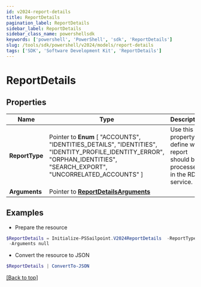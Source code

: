 ```yaml
---
id: v2024-report-details
title: ReportDetails
pagination_label: ReportDetails
sidebar_label: ReportDetails
sidebar_class_name: powershellsdk
keywords: ['powershell', 'PowerShell', 'sdk', 'ReportDetails'] 
slug: /tools/sdk/powershell/v2024/models/report-details
tags: ['SDK', 'Software Development Kit', 'ReportDetails']
---
```



# ReportDetails

## Properties

Name | Type | Description | Notes
------------ | ------------- | ------------- | -------------
**ReportType** |  Pointer to  **Enum** [  "ACCOUNTS",    "IDENTITIES_DETAILS",    "IDENTITIES",    "IDENTITY_PROFILE_IDENTITY_ERROR",    "ORPHAN_IDENTITIES",    "SEARCH_EXPORT",    "UNCORRELATED_ACCOUNTS" ] | Use this property to define what report should be processed in the RDE service. | [optional] 
**Arguments** |  Pointer to [**ReportDetailsArguments**](report-details-arguments) |  | [optional] 

## Examples

- Prepare the resource
```powershell
$ReportDetails = Initialize-PSSailpoint.V2024ReportDetails  -ReportType ACCOUNTS `
 -Arguments null
```

- Convert the resource to JSON
```powershell
$ReportDetails | ConvertTo-JSON
```


[[Back to top]](#) 

